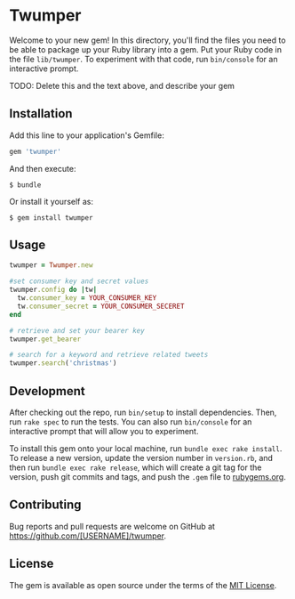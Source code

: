 # Twumper

Welcome to your new gem! In this directory, you'll find the files you need to be able to package up your Ruby library into a gem. Put your Ruby code in the file `lib/twumper`. To experiment with that code, run `bin/console` for an interactive prompt.

TODO: Delete this and the text above, and describe your gem

## Installation

Add this line to your application's Gemfile:

```ruby
gem 'twumper'
```

And then execute:

    $ bundle

Or install it yourself as:

    $ gem install twumper

## Usage

```ruby
twumper = Twumper.new

#set consumer key and secret values 
twumper.config do |tw|
  tw.consumer_key = YOUR_CONSUMER_KEY
  tw.consumer_secret = YOUR_CONSUMER_SECERET
end

# retrieve and set your bearer key
twumper.get_bearer

# search for a keyword and retrieve related tweets
twumper.search('christmas')
```

## Development

After checking out the repo, run `bin/setup` to install dependencies. Then, run `rake spec` to run the tests. You can also run `bin/console` for an interactive prompt that will allow you to experiment.

To install this gem onto your local machine, run `bundle exec rake install`. To release a new version, update the version number in `version.rb`, and then run `bundle exec rake release`, which will create a git tag for the version, push git commits and tags, and push the `.gem` file to [rubygems.org](https://rubygems.org).

## Contributing

Bug reports and pull requests are welcome on GitHub at https://github.com/[USERNAME]/twumper.

## License

The gem is available as open source under the terms of the [MIT License](https://opensource.org/licenses/MIT).
